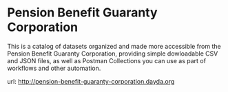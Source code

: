 # Pension Benefit Guaranty Corporation

This is a catalog of datasets organized and made more accessible from the Pension Benefit Guaranty Corporation, providing simple dowloadable CSV and JSON files, as well as Postman Collections you can use as part of workflows and other automation.

url: http://pension-benefit-guaranty-corporation.dayda.org

